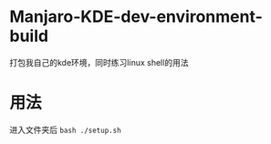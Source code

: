 # Manjaro-KDE-dev-environment-build
打包我自己的kde环境，同时练习linux shell的用法
# 用法
进入文件夹后
```bash ./setup.sh```